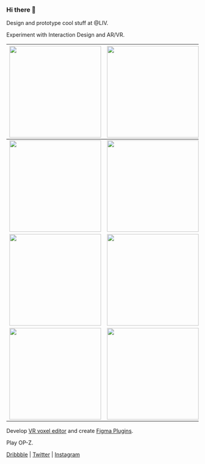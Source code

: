 ### Hi there 👋

Design and prototype cool stuff at @LIV.

Experiment with Interaction Design and AR/VR. 

| <a href="https://github.com/Volorf/xr-prototypes#numeric-keyboard-with-eye-tracking"><img src="https://github.com/Volorf/xr-prototypes/raw/main/Images/154_numeric_keyboard_with_eye_tracking.gif" width="240px" /></a> | <a href="https://github.com/Volorf/xr-prototypes#keypad-with-eye-and-hand-tracking"><img src="https://github.com/Volorf/xr-prototypes/raw/main/Images/156_keypad_with_eye_tracking.gif" width="240px" /></a> | <a href="https://github.com/Volorf/xr-prototypes#keypad-with-eye-and-hand-tracking-2"><img src="https://github.com/Volorf/xr-prototypes/raw/main/Images/156_keypad_with_eye_tracking_2.gif" width="240px" /></a> |
| - | - | - |
| <a href="https://github.com/Volorf/xr-prototypes#palm-menu"><img src="https://github.com/Volorf/xr-prototypes/raw/main/Images/150_palm_menu.gif" width="240px" /> | <a href="https://github.com/Volorf/xr-prototypes#fingertips-menu"><img src="https://github.com/Volorf/xr-prototypes/raw/main/Images/150_fingertip_menu.gif" width="240px" /> | <a href="https://github.com/Volorf/xr-prototypes#xr-arrows"><img src="https://github.com/Volorf/xr-prototypes/raw/main/Images/174_spatial_arrows.gif" width="240px" /> |
| <a href="https://github.com/Volorf/xr-prototypes#spatial-bouncing-dvds"><img src="https://github.com/Volorf/xr-prototypes/raw/main/Images/161_spatial_bouncing_dvds.gif" width="240px" /> | <a href="https://github.com/Volorf/xr-prototypes#horizontal-finger-menu"><img src="https://github.com/Volorf/xr-prototypes/raw/main/Images/162_finger_menu_horizaontal_2.gif" width="240px" /> | <a href="https://github.com/Volorf/xr-prototypes#vertical-finger-menu"><img src="https://github.com/Volorf/xr-prototypes/raw/main/Images/164_finger_menu_vertical.gif" width="240px" /> |
| <a href="https://github.com/Volorf/xr-prototypes#depth-finger-menu"><img src="https://github.com/Volorf/xr-prototypes/raw/main/Images/173_finger_menu_depth.gif" width="240px" /> | <a href="https://github.com/Volorf/xr-prototypes#circular-finger-menu"><img src="https://github.com/Volorf/xr-prototypes/raw/main/Images/178_spatial_circular_finger_menu.gif" width="240px" /> | |

Develop [VR voxel editor](https://twitter.com/Volorf/status/1305406161710125056) and create [Figma Plugins](https://www.figma.com/@volorf).

Play OP-Z.

[Dribbble](https://dribbble.com/Volorf) | [Twitter](https://twitter.com/Volorf) | [Instagram](https://www.instagram.com/olegdesignfrolov/)
